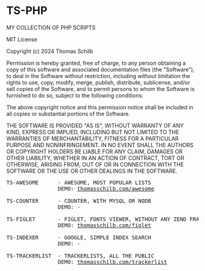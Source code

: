 # TS-PHP
MY COLLECTION OF PHP SCRIPTS

MIT License

Copyright (c) 2024 Thomas Schilb

Permission is hereby granted, free of charge, to any person obtaining a copy
of this software and associated documentation files (the "Software"), to deal
in the Software without restriction, including without limitation the rights
to use, copy, modify, merge, publish, distribute, sublicense, and/or sell
copies of the Software, and to permit persons to whom the Software is
furnished to do so, subject to the following conditions:

The above copyright notice and this permission notice shall be included in all
copies or substantial portions of the Software.

THE SOFTWARE IS PROVIDED "AS IS", WITHOUT WARRANTY OF ANY KIND, EXPRESS OR
IMPLIED, INCLUDING BUT NOT LIMITED TO THE WARRANTIES OF MERCHANTABILITY,
FITNESS FOR A PARTICULAR PURPOSE AND NONINFRINGEMENT. IN NO EVENT SHALL THE
AUTHORS OR COPYRIGHT HOLDERS BE LIABLE FOR ANY CLAIM, DAMAGES OR OTHER
LIABILITY, WHETHER IN AN ACTION OF CONTRACT, TORT OR OTHERWISE, ARISING FROM,
OUT OF OR IN CONNECTION WITH THE SOFTWARE OR THE USE OR OTHER DEALINGS IN THE
SOFTWARE.

<pre>
TS-AWESOME      - AWESOME, MOST POPULAR LISTS
                DEMO: <a target="_blank" href="https://www.thomasschilb.com/awesome/">thomasschilb.com/awesome</a>

TS-COUNTER      - COUNTER, WITH MYSQL OR NODB
                DEMO: -

TS-FIGLET       - FIGLET, FONTS VIEWER, WITHOUT ANY ZEND FRAMEWORK!
                DEMO: <a target="_blank" href="https://www.thomasschilb.com/figlet/?q=Github">thomasschilb.com/figlet</a>

TS-INDEXER      - GOOGLE, SIMPLE INDEX SEARCH
                DEMO: -

TS-TRACKERLIST  - TRACKERLISTS, ALL THE PUBLIC
                DEMO: <a target="_blank" href="https://thomasschilb.com/trackerlist/">thomasschilb.com/trackerlist</a>
</pre>